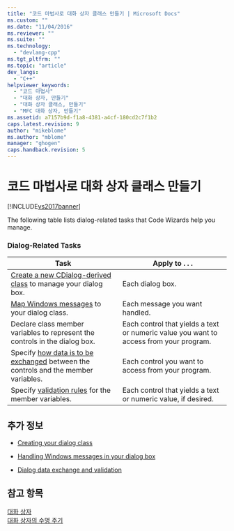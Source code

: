 ```yaml
---
title: "코드 마법사로 대화 상자 클래스 만들기 | Microsoft Docs"
ms.custom: ""
ms.date: "11/04/2016"
ms.reviewer: ""
ms.suite: ""
ms.technology: 
  - "devlang-cpp"
ms.tgt_pltfrm: ""
ms.topic: "article"
dev_langs: 
  - "C++"
helpviewer_keywords: 
  - "코드 마법사"
  - "대화 상자, 만들기"
  - "대화 상자 클래스, 만들기"
  - "MFC 대화 상자, 만들기"
ms.assetid: a7157b9d-f1a8-4381-a4cf-180cd2c7f1b2
caps.latest.revision: 9
author: "mikeblome"
ms.author: "mblome"
manager: "ghogen"
caps.handback.revision: 5
---
```

# 코드 마법사로 대화 상자 클래스 만들기
[!INCLUDE[vs2017banner](../assembler/inline/includes/vs2017banner.md)]

The following table lists dialog\-related tasks that Code Wizards help you manage.  
  
### Dialog\-Related Tasks  
  
|Task|Apply to . . .|  
|----------|--------------------|  
|[Create a new CDialog\-derived class](../mfc/creating-your-dialog-class.md) to manage your dialog box.|Each dialog box.|  
|[Map Windows messages](../mfc/handling-windows-messages-in-your-dialog-box.md) to your dialog class.|Each message you want handled.|  
|Declare class member variables to represent the controls in the dialog box.|Each control that yields a text or numeric value you want to access from your program.|  
|Specify [how data is to be exchanged](../mfc/dialog-data-exchange-and-validation.md) between the controls and the member variables.|Each control you want to access from your program.|  
|Specify [validation rules](../mfc/dialog-data-exchange-and-validation.md) for the member variables.|Each control that yields a text or numeric value, if desired.|  
  
## 추가 정보  
  
-   [Creating your dialog class](../mfc/creating-your-dialog-class.md)  
  
-   [Handling Windows messages in your dialog box](../mfc/handling-windows-messages-in-your-dialog-box.md)  
  
-   [Dialog data exchange and validation](../mfc/dialog-data-exchange-and-validation.md)  
  
## 참고 항목  
 [대화 상자](../mfc/dialog-boxes.md)   
 [대화 상자의 수명 주기](../mfc/life-cycle-of-a-dialog-box.md)